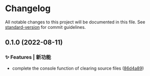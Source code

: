 # Changelog

All notable changes to this project will be documented in this file. See [standard-version](https://github.com/conventional-changelog/standard-version) for commit guidelines.

## 0.1.0 (2022-08-11)


### ✨ Features | 新功能

* complete the console function of clearing source files ([86d4a89](https://github.com/flingyp/vite-plugin-clear-console/commit/86d4a8952e50c60fc470b6fab437f7c487e6b4fa))
